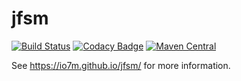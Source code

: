 jfsm
===

[![Build Status](https://travis-ci.org/io7m/jfsm.svg)](https://travis-ci.org/io7m/jfsm)
[![Codacy Badge](https://api.codacy.com/project/badge/Grade/1df15a69818d416a842e80d61b33e603)](https://www.codacy.com/app/github_79/jfsm?utm_source=github.com&amp;utm_medium=referral&amp;utm_content=io7m/jfsm&amp;utm_campaign=Badge_Grade)
[![Maven Central](https://maven-badges.herokuapp.com/maven-central/com.io7m.jfsm/io7m-jfsm/badge.png)](https://maven-badges.herokuapp.com/maven-central/com.io7m.jfsm/io7m-jfsm)

See https://io7m.github.io/jfsm/ for more information.
